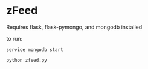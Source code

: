 zFeed
=====

Requires flask, flask-pymongo, and mongodb installed

to run:

<code>service mongodb start</code>

<code>python zfeed.py</code>

